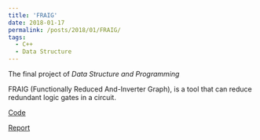 ```yaml
---
title: 'FRAIG'
date: 2018-01-17
permalink: /posts/2018/01/FRAIG/
tags:
  - C++
  - Data Structure 
---
```


The final project of *Data Structure and Programming*

FRAIG (Functionally Reduced And-Inverter Graph), is a tool that can reduce redundant logic gates in a circuit. 

[Code](https://github.com/joeyy5588/FRAIG)

[Report]( https://github.com/joeyy5588/FRAIG/blob/master/b05901082.pdf )